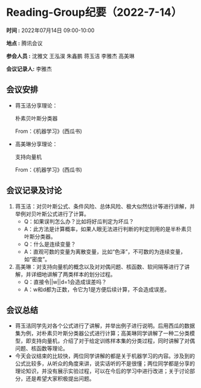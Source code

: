 # Reading-Group纪要（2022-7-14）

**时间 :** 2022年07月14日 09:00-10:00

**地点 :** 腾讯会议

**参会人员 :** 沈雅文  王泓淏  朱鑫鹏  蒋玉洁  李雅杰  高美琳

**会议记录人:** 李雅杰

## 会议安排

- 蒋玉洁分享理论：

  朴素贝叶斯分类器

  From：《机器学习》(西瓜书)

- 高美琳分享理论：

  支持向量机

  From：《机器学习》(西瓜书)

## 会议记录及讨论

1. 蒋玉洁：对贝叶斯公式、条件风险、总体风险、极大似然估计等进行讲解，并举例对贝叶斯公式进行了计算。
   - Q：如果误判怎么办？比如将好瓜判定为坏瓜？
   - A：此方法是计算概率，如果人眼无法进行判断的判定则用的是半朴素贝叶斯分类器。
   - Q：什么是连续变量？
   - A：直观可数的变量为离散变量，比如“色泽”，不可数的为连续变量，如“密度”。
2. 高美琳：对支持向量机的概念以及对对偶问题、核函数、软间隔等进行了讲解，并详细地讲解了两类样本的划分过程。
   - Q：直接令||w||d=1会造成误差吗？
   - A：w和d都为正数，令它为1是方便后续计算，不会造成误差。

## 会议总结

- 蒋玉洁同学先对各个公式进行了讲解，并举出例子进行说明。后用西瓜的数据集为例，对朴素贝叶斯分类器公式进行计算；高美琳同学讲解了一种二分类模型，即支持向量机，介绍了对于给定训练样本集的分类过程，同时讲解了对偶问题、核函数等理论。
- 今天会议结束的比较快，两位同学讲解的都是关于机器学习的内容。涉及到的公式比较多，从听众的角度来讲，说实话听的不是很懂；两位同学都是分享的理论知识，并没有展示实验过程，可以在今后的学习中进行改进；关于讨论部分，还是希望大家积极提出问题。